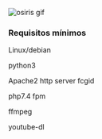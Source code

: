 ![osiris gif](https://vtwitt.com/jsa/osiris.gif)


<h3>Requisitos mínimos</h3>

Linux/debian

python3

Apache2 http server fcgid

php7.4 fpm

ffmpeg

youtube-dl




